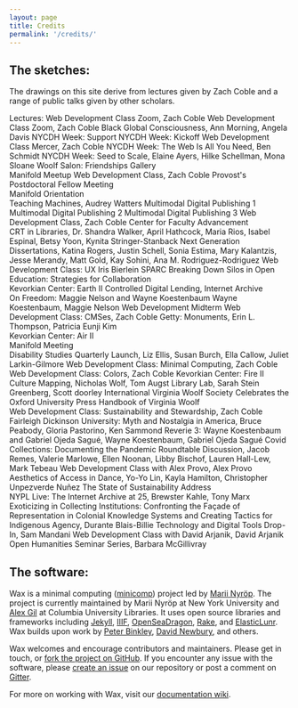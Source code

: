 ```yaml
---
layout: page
title: Credits
permalink: '/credits/'
---
```

## The sketches:
The drawings on this site derive from lectures given by Zach Coble and a range of public talks given by other scholars.

Lectures:
Web Development Class Zoom,	Zach Coble
Web Development Class Zoom,	Zach Coble
Black Global Consciousness,	Ann Morning, Angela Davis
NYCDH Week: Support 
NYCDH Week: Kickoff	
Web Development Class Mercer, Zach Coble
NYCDH Week: The Web Is All You Need, Ben Schmidt
NYCDH Week: Seed to Scale, Elaine Ayers, Hilke Schellman, Mona Sloane
Woolf Salon: Friendships Gallery	
Manifold Meetup	
Web Development Class, Zach Coble
Provost's Postdoctoral Fellow Meeting	
Manifold Orientation	
Teaching Machines, Audrey Watters
Multimodal Digital Publishing 1	
Multimodal Digital Publishing 2	
Multimodal Digital Publishing 3	
Web Development Class, Zach Coble
Center for Faculty Advancement	
CRT in Libraries, Dr. Shandra Walker, April Hathcock, Maria Rios, Isabel Espinal, Betsy Yoon, Kynita Stringer-Stanback
Next Generation Dissertations, Katina Rogers, Justin Schell, Sonia Estima, Mary Kalantzis, Jesse Merandy, Matt Gold, Kay Sohini, Ana M. Rodriguez-Rodriguez
Web Development Class: UX	Iris Bierlein
SPARC Breaking Down Silos in Open Education: Strategies for Collaboration	
Kevorkian Center: Earth II
Controlled Digital Lending, Internet Archive	
On Freedom: Maggie Nelson and Wayne Koestenbaum	Wayne Koestenbaum, Maggie Nelson
Web Development Midterm	
Web Development Class: CMSes, Zach Coble
Getty: Monuments, Erin L. Thompson, Patricia Eunji Kim	
Kevorkian Center: Air II	
Manifold Meeting	
Disability Studies Quarterly Launch, Liz Ellis, Susan Burch, Ella Callow, Juliet Larkin-Gilmore
Web Development Class: Minimal Computing, Zach Coble
Web Development Class: Colors, Zach Coble
Kevorkian Center: Fire II	
Culture Mapping, Nicholas Wolf, Tom Augst
Library Lab, Sarah Stein Greenberg, Scott doorley
International Virginia Woolf Society Celebrates the Oxford University Press Handbook of Virginia Woolf	
Web Development Class: Sustainability and Stewardship, Zach Coble
Fairleigh Dickinson University: Myth and Nostalgia in America, Bruce Peabody, Gloria Pastorino, Ken Sammond
Reverie 3: Wayne Koestenbaum and Gabriel Ojeda Sagué, Wayne Koestenbaum, Gabriel Ojeda Sagué
Covid Collections: Documenting the Pandemic Roundtable Discussion, Jacob Remes, Valerie Marlowe, Ellen Noonan, Libby Bischof, Lauren Hall-Lew, Mark Tebeau
Web Development Class with Alex Provo, Alex Provo
Aesthetics of Access in Dance, Yo-Yo Lin, Kayla Hamilton, Christopher Unpezverde Nuñez
The State of Sustainability Address 	
NYPL Live: The Internet Archive at 25, Brewster Kahle, Tony Marx
Exoticizing in Collecting Institutions: Confronting the Façade of Representation in Colonial Knowledge Systems and Creating Tactics for Indigenous Agency, Durante Blais-Billie
Technology and Digital Tools Drop-In, Sam Mandani
Web Development Class with David Arjanik, David Arjanik
Open Humanities Seminar Series, Barbara McGillivray


## The software:
Wax is a minimal computing ([minicomp](https://github.com/minicomp)) project led by [Marii Nyröp](http://marii.info/). The project is currently maintained by Marii Nyröp at New York University and [Alex Gil](https://github.com/elotroalex) at Columbia University Libraries. It uses open source libraries and frameworks including [Jekyll](https://jekyllrb.com), [IIIF](http://iiif.io), [OpenSeaDragon](https://openseadragon.github.io/), [Rake](https://ruby.github.io/rake/), and [ElasticLunr](http://elasticlunr.com/). Wax builds upon work by [Peter Binkley](https://github.com/pbinkley), [David Newbury](https://github.com/workergnome), and others.

Wax welcomes and encourage contributors and maintainers. Please get in touch, or [fork the project on GitHub](https://github.com/minicomp/wax). If you encounter any issue with the software, please [create an issue](https://github.com/minicomp/wax/issues) on our repository or post a comment on [Gitter](https://gitter.im/minicomp/wax/).

For more on working with Wax, visit our [documentation wiki](https://minicomp.github.io/wiki/wax/).
